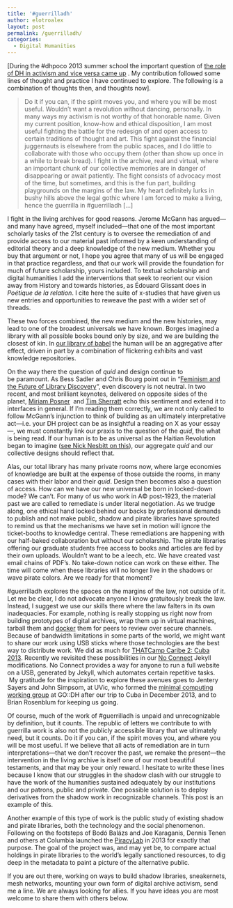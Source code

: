 ```yaml
---
title: '#guerrilladh'
author: elotroalex
layout: post
permalink: /guerrilladh/
categories:
  - Digital Humanities
---
```

[During the #dhpoco 2013 summer school the important question of [the role of DH in activism and vice versa came up][1] . My contribution followed some lines of thought and practice I have continued to explore. The following is a combination of thoughts then, and thoughts now].

> Do it if you can, if the spirit moves you, and where you will be most useful. Wouldn&#8217;t want a revolution without dancing, personally. In many ways my activism is not worthy of that honorable name. Given my current position, know-how and ethical disposition, I am most useful fighting the battle for the redesign of and open access to certain traditions of thought and art. This fight against the financial juggernauts is elsewhere from the public spaces, and I do little to collaborate with those who occupy them (other than show up once in a while to break bread). I fight in the archive, real and virtual, where an important chunk of our collective memories are in danger of disappearing or await patiently. The fight consists of advocacy most of the time, but sometimes, and this is the fun part, building playgrounds on the margins of the law. My heart definitely lurks in bushy hills above the legal gothic where I am forced to make a living, hence the guerrilla in #guerrilladh [&#8230;]

I fight in the living archives for good reasons. Jerome McGann has argued—and many have agreed, myself included—that one of the most important scholarly tasks of the 21st century is to oversee the remediation of and provide access to our material past informed by a keen understanding of editorial theory and a deep knowledge of the new medium. Whether you buy that argument or not, I hope you agree that many of us will be engaged in that practice regardless, and that our work will provide the foundation for much of future scholarship, yours included. To textual scholarship and digital humanities I add the interventions that seek to reorient our vision away from History and towards histories, as Édouard Glissant does in *Poétique de la relation*. I cite here the suite of x-studies that have given us new entries and opportunities to reweave the past with a wider set of threads.

These two forces combined, the new medium and the new histories, may lead to one of the broadest universals we have known. Borges imagined a library with all possible books bound only by size, and we are building the closest of kin. In [our library of babel][2] the human will be an aggregative after effect, driven in part by a combination of flickering exhibits and vast knowledge repositories.

On the way there the question of *quid* and design continue to be paramount. As Bess Sadler and Chris Bourg point out in &#8220;[Feminism and the Future of Library Discovery][3]&#8220;, even discovery is not neutral. In two recent, and most brilliant keynotes, delivered on opposite sides of the planet, [Miriam Posner][4]  and [Tim Sherratt][5] echo this sentiment and extend it to interfaces in general. If I&#8217;m reading them correctly, we are not only called to follow McGann&#8217;s injunction to think of building as an ultimately interpretative act—i.e. your DH project can be as insightful a reading on X as your essay—, we must constantly link our praxis to the question of the *quid*, the what is being read. If our human is to be as universal as the Haitian Revolution began to imagine ([see Nick Nesbitt on this][6]), our aggregate *quid* and our collective designs should reflect that.

Alas, our total library has many private rooms now, where large economies of knowledge are built at the expense of those outside the rooms, in many cases with their labor and their *quid*. Design then becomes also a question of access. How can we have our new universal be born in locked-down mode? We can&#8217;t. For many of us who work in A© post-1923, the material past we are called to remediate is under literal negotiation. As we trudge along, one ethical hand locked behind our backs by professional demands to publish and not make public, shadow and pirate libraries have sprouted to remind us that the mechanisms we have set in motion will ignore the ticket-booths to knowledge central. These remediations are happening with our half-baked collaboration but without our scholarship. The pirate libraries offering our graduate students free access to books and articles are fed by their own uploads. Wouldn&#8217;t want to be a leech, etc. We have created vast email chains of PDF&#8217;s. No take-down notice can work on these either. The time will come when these libraries will no longer live in the shadows or wave pirate colors. Are we ready for that moment?

\#guerrilladh explores the spaces on the margins of the law, not outside of it. Let me be clear, I do not advocate anyone I know gratuitously break the law. Instead, I suggest we use our skills there where the law falters in its own inadequacies. For example, nothing is really stopping us right now from building prototypes of digital archives, wrap them up in virtual machines, tarball them and [docker][7] them for peers to review over secure channels. Because of bandwidth limitations in some parts of the world, we might want to share our work using USB sticks where those technologies are the best way to distribute work. We did as much for [THATCamp Caribe 2: Cuba 2013][8]. Recently we revisited these possibilities in our [No Connect][9] Jekyll modifications. No Connect provides a way for anyone to run a full website on a USB, generated by Jekyll, which automates certain repetitive tasks.  My gratitude for the inspiration to explore these avenues goes to Jentery Sayers and John Simpsom, at UVic, who formed the [minimal computing working group][10] at GO::DH after our trip to Cuba in December 2013, and to Brian Rosenblum for keeping us going.

Of course, much of the work of #guerrilladh is unpaid and unrecognizable by definition, but it counts. The republic of letters we contribute to with guerrilla work is also not the publicly accessible library that we ultimately need, but it counts. Do it if you can, if the spirit moves you, and where you will be most useful. If we believe that all acts of remediation are in turn interpretations—that we don&#8217;t recover the past, we remake the present—the intervention in the living archive is itself one of our most beautiful testaments, and that may be your only reward. I hesitate to write these lines because I know that our struggles in the shadow clash with our struggle to have the work of the humanities sustained adequately by our institutions and our patrons, public and private. One possible solution is to deploy derivatives from the shadow work in recognizable channels. This post is an example of this.

Another example of this type of work is the public study of existing shadow and pirate libraries, both the technology and the social phenomenon. Following on the footsteps of Bodó Balázs and Joe Karaganis, Dennis Tenen and others at Columbia launched the [PiracyLab][11] in 2013 for exactly that purpose. The goal of the project was, and may yet be, to compare actual holdings in pirate libraries to the world&#8217;s legally sanctioned resources, to dig deep in the metadata to paint a picture of the alternative public.

If you are out there, working on ways to build shadow libraries, sneakernets, mesh networks, mounting your own form of digital archive activism, send me a line. We are always looking for allies. If you have ideas you are most welcome to share them with others below.

 [1]: http://dhpoco.org/summerschool/classdiscussions/#/discussion/33/week-2-guerilladh-or-where-is-activism-in-dhpoco
 [2]: {{site.baseurl}}/digital-library-babel/
 [3]: http://journal.code4lib.org/articles/10425
 [4]: http://miriamposner.com/blog/whats-next-the-radical-unrealized-potential-of-digital-humanities/
 [5]: http://discontents.com.au/unremembering-the-forgotten
 [6]: http://www.jstor.org/stable/41715478?seq=1#page_scan_tab_contents
 [7]: https://www.docker.com/
 [8]: http://caribbean2013.thatcamp.org/
 [9]: https://github.com/xpmethod/no-connect
 [10]: http://go-dh.github.io/mincomp/
 [11]: http://piracylab.org/
